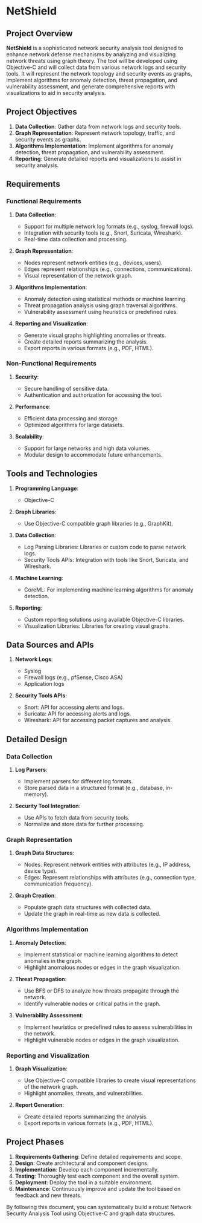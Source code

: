 # NetShield

## Project Overview
**NetShield** is a sophisticated network security analysis tool designed to enhance network defense mechanisms by analyzing and visualizing network threats using graph theory. The tool will be developed using Objective-C and will collect data from various network logs and security tools. It will represent the network topology and security events as graphs, implement algorithms for anomaly detection, threat propagation, and vulnerability assessment, and generate comprehensive reports with visualizations to aid in security analysis.

## Project Objectives
1. **Data Collection**: Gather data from network logs and security tools.
2. **Graph Representation**: Represent network topology, traffic, and security events as graphs.
3. **Algorithms Implementation**: Implement algorithms for anomaly detection, threat propagation, and vulnerability assessment.
4. **Reporting**: Generate detailed reports and visualizations to assist in security analysis.

## Requirements

### Functional Requirements
1. **Data Collection**:
   - Support for multiple network log formats (e.g., syslog, firewall logs).
   - Integration with security tools (e.g., Snort, Suricata, Wireshark).
   - Real-time data collection and processing.

2. **Graph Representation**:
   - Nodes represent network entities (e.g., devices, users).
   - Edges represent relationships (e.g., connections, communications).
   - Visual representation of the network graph.

3. **Algorithms Implementation**:
   - Anomaly detection using statistical methods or machine learning.
   - Threat propagation analysis using graph traversal algorithms.
   - Vulnerability assessment using heuristics or predefined rules.

4. **Reporting and Visualization**:
   - Generate visual graphs highlighting anomalies or threats.
   - Create detailed reports summarizing the analysis.
   - Export reports in various formats (e.g., PDF, HTML).

### Non-Functional Requirements
1. **Security**:
   - Secure handling of sensitive data.
   - Authentication and authorization for accessing the tool.

2. **Performance**:
   - Efficient data processing and storage.
   - Optimized algorithms for large datasets.

3. **Scalability**:
   - Support for large networks and high data volumes.
   - Modular design to accommodate future enhancements.

## Tools and Technologies

1. **Programming Language**:
   - Objective-C

2. **Graph Libraries**:
   - Use Objective-C compatible graph libraries (e.g., GraphKit).

3. **Data Collection**:
   - Log Parsing Libraries: Libraries or custom code to parse network logs.
   - Security Tools APIs: Integration with tools like Snort, Suricata, and Wireshark.

4. **Machine Learning**:
   - CoreML: For implementing machine learning algorithms for anomaly detection.

5. **Reporting**:
   - Custom reporting solutions using available Objective-C libraries.
   - Visualization Libraries: Libraries for creating visual graphs.

## Data Sources and APIs

1. **Network Logs**:
   - Syslog
   - Firewall logs (e.g., pfSense, Cisco ASA)
   - Application logs

2. **Security Tools APIs**:
   - Snort: API for accessing alerts and logs.
   - Suricata: API for accessing alerts and logs.
   - Wireshark: API for accessing packet captures and analysis.

## Detailed Design

### Data Collection

1. **Log Parsers**: 
   - Implement parsers for different log formats.
   - Store parsed data in a structured format (e.g., database, in-memory).

2. **Security Tool Integration**:
   - Use APIs to fetch data from security tools.
   - Normalize and store data for further processing.

### Graph Representation

1. **Graph Data Structures**:
   - Nodes: Represent network entities with attributes (e.g., IP address, device type).
   - Edges: Represent relationships with attributes (e.g., connection type, communication frequency).

2. **Graph Creation**:
   - Populate graph data structures with collected data.
   - Update the graph in real-time as new data is collected.

### Algorithms Implementation

1. **Anomaly Detection**:
   - Implement statistical or machine learning algorithms to detect anomalies in the graph.
   - Highlight anomalous nodes or edges in the graph visualization.

2. **Threat Propagation**:
   - Use BFS or DFS to analyze how threats propagate through the network.
   - Identify vulnerable nodes or critical paths in the graph.

3. **Vulnerability Assessment**:
   - Implement heuristics or predefined rules to assess vulnerabilities in the network.
   - Highlight vulnerable nodes or edges in the graph visualization.

### Reporting and Visualization

1. **Graph Visualization**:
   - Use Objective-C compatible libraries to create visual representations of the network graph.
   - Highlight anomalies, threats, and vulnerabilities.

2. **Report Generation**:
   - Create detailed reports summarizing the analysis.
   - Export reports in various formats (e.g., PDF, HTML).

## Project Phases

1. **Requirements Gathering**: Define detailed requirements and scope.
2. **Design**: Create architectural and component designs.
3. **Implementation**: Develop each component incrementally.
4. **Testing**: Thoroughly test each component and the overall system.
5. **Deployment**: Deploy the tool in a suitable environment.
6. **Maintenance**: Continuously improve and update the tool based on feedback and new threats.

By following this document, you can systematically build a robust Network Security Analysis Tool using Objective-C and graph data structures.
